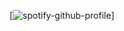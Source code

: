 [![spotify-github-profile](https://spotify-github-profile.vercel.app/api/view?uid=dht0d9fs3tj8vvgf2gupo56lx&cover_image=true&theme=natemoo-re&show_offline=false&background_color=121212&interchange=false&bar_color=53b14f&bar_color_cover=false)]
